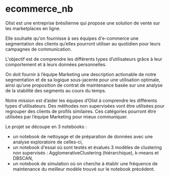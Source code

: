 # ecommerce_nb

Olist est une entreprise brésilienne qui propose une solution de vente sur les marketplaces en ligne.

Elle souhaite qu'on fournisse à ses équipes d'e-commerce une segmentation des clients qu’elles pourront utiliser au quotidien pour leurs campagnes de communication.

L'objectif est de comprendre les différents types d’utilisateurs grâce à leur comportement et à leurs données personnelles.

On doit fournir à l’équipe Marketing une description actionable de notre segmentation et de sa logique sous-jacente pour une utilisation optimale, ainsi qu’une proposition de contrat de maintenance basée sur une analyse de la stabilité des segments au cours du temps.

Notre mission est d’aider les équipes d’Olist à comprendre les différents types d'utilisateurs. Des méthodes non supervisées vont être utilisées pour regrouper des clients de profils similaires. Ces catégories pourront être utilisées par l’équipe Marketing pour mieux communiquer.

Le projet se découpe en 3 notebooks :
* un notebook de nettoyage et de préparation de données avec une analyse exploratoire de celles-ci,
* un notebook d'essai où sont testés et évalués 3 modèles de clustering non supervisés : AgglomerativeClustering (hiérarchique), k-means et DBSCAN,
* un notebook de simulation où on cherche à établir une fréquence de maintenance du meilleur modèle trouvé sur le notebook précédent.
